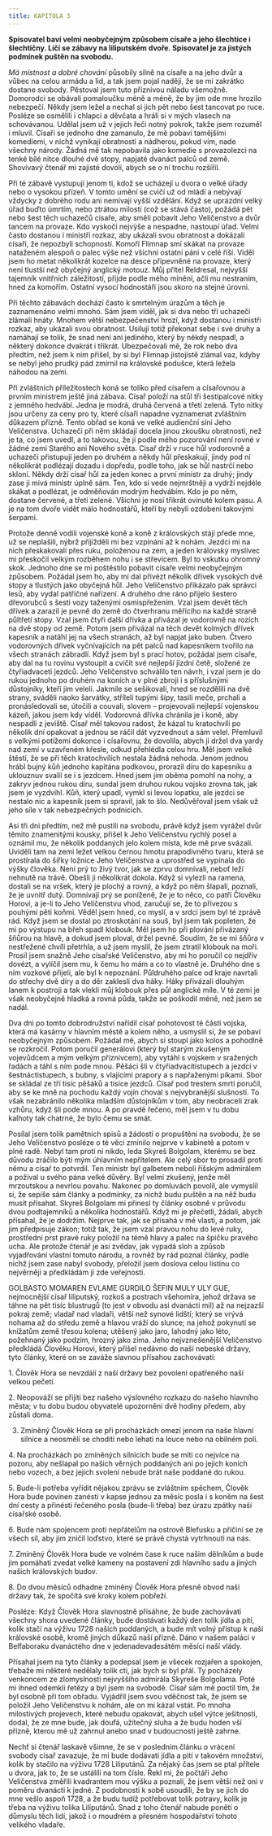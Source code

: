 ```yaml
---
title: KAPITOLA 3
---
```


**Spisovatel baví velmi neobyčejným způsobem císaře a jeho šlechtice i šlechtičny. Líčí se zábavy na liliputském dvoře. Spisovatel je za jistých podmínek puštěn na svobodu.**

_Má místnost a dobré chování_ působily silně na císaře a na jeho dvůr a vůbec na celou armádu a lid, a tak jsem pojal naději, že se mi zakrátko dostane svobody. Pěstoval jsem tuto příznivou náladu všemožně. Domorodci se obávali pomaloučku méně a méně, že by jim ode mne hrozilo nebezpečí. Někdy jsem ležel a nechal si jich pět nebo šest tancovat po ruce. Posléze se osmělili i chlapci a děvčata a hráli si v mých vlasech na schovávanou. Udělal jsem už v jejich řeči notný pokrok, takže jsem rozuměl i mluvil. Císaři se jednoho dne zamanulo, že mě pobaví tamějšími komediemi, v nichž vynikají obratností a nádherou, pokud vím, nade všechny národy. Žádná mě tak nepobavila jako komedie s provazolezci na tenké bílé nitce dlouhé dvě stopy, napjaté dvanáct palců od země. Shovívavý čtenář mi zajisté dovolí, abych se o ní trochu rozšířil.

Při té zábavě vystupují jenom ti, kdož se ucházejí u dvora o velké úřady nebo o vysokou přízeň. V tomto umění se cvičí už od mládí a nebývají vždycky z dobrého rodu ani nemívají vyšší vzdělání. Když se uprázdní velký úřad buďto úmrtím, nebo ztrátou milosti (což se stává často), požádá pět nebo šest těch uchazečů císaře, aby směli pobavit Jeho Veličenstvo a dvůr tancem na provaze. Kdo vyskočí nejvýše a nespadne, nastoupí úřad. Velmi často dostanou i ministři rozkaz, aby ukázali svou obratnost a dokázali císaři, že nepozbyli schopností. Komoří Flimnap smí skákat na provaze nataženém alespoň o palec výše než všichni ostatní páni v celé říši. Viděl jsem ho metat několikrát kozelce na desce připevněné na provaze, který není tlustší než obyčejný anglický motouz. Můj přítel Reldresal, nejvyšší tajemník vnitřních záležitostí, přijde podle mého mínění, ačli mu nestraním, hned za komořím. Ostatní vysocí hodnostáři jsou skoro na stejné úrovni.

Při těchto zábavách dochází často k smrtelným úrazům a těch je zaznamenáno velmi mnoho. Sám jsem viděl, jak si dva nebo tři uchazeči zlámali hnáty. Mnohem větší nebezpečenství hrozí, když dostanou i ministři rozkaz, aby ukázali svou obratnost. Usilují totiž překonat sebe i své druhy a namáhají se tolik, že snad není ani jediného, který by někdy nespadl, a některý dokonce dvakrát i třikrát. Ubezpečovali mě, že rok nebo dva předtím, než jsem k nim přišel, by si byl Flimnap jistojistě zlámal vaz, kdyby se nebyl jeho prudký pád zmírnil na královské podušce, která ležela náhodou na zemi.

Při zvláštních příležitostech koná se toliko před císařem a císařovnou a prvním ministrem ještě jiná zábava. Císař položí na stůl tři šestipalcové nitky z jemného hedvábí. Jedna je modrá, druhá červená a třetí zelená. Tyto nitky jsou určeny za ceny pro ty, které císaři napadne vyznamenat zvláštním důkazem přízně. Tento obřad se koná ve velké audienční síni Jeho Veličenstva. Uchazeči při něm skládají docela jinou zkoušku obratnosti, než je ta, co jsem uvedl, a to takovou, že jí podle mého pozorování není rovné v žádné zemi Starého ani Nového světa. Císař drží v ruce hůl vodorovně a uchazeči přistupují jeden po druhém a někdy hůl přeskakují, jindy pod ní několikrát podlézají dozadu i dopředu, podle toho, jak se hůl nastrčí nebo skloní. Někdy drží císař hůl za jeden konec a první ministr za druhý; jindy zase ji mívá ministr úplně sám. Ten, kdo si vede nejmrštněji a vydrží nejdéle skákat a podlézat, je odměňován modrým hedvábím. Kdo je po něm, dostane červené, a třetí zelené. Všichni je nosí třikrát ovinuté kolem pasu. A je na tom dvoře vidět málo hodnostářů, kteří by nebyli ozdobeni takovými šerpami.

Protože denně vodili vojenské koně a koně z královských stájí přede mne, už se neplašili, nýbrž přijížděli mi bez vzpínání až k nohám. Jezdci mi na nich přeskakovali přes ruku, položenou na zem, a jeden královský myslivec mi přeskočil velkým rozběhem nohu i se střevícem. Byl to vskutku ohromný skok. Jednoho dne se mi poštěstilo pobavit císaře velmi neobyčejným způsobem. Požádal jsem ho, aby mi dal přivézt několik dřívek vysokých dvě stopy a tlustých jako obyčejná hůl. Jeho Veličenstvo přikázalo pak správci lesů, aby vydal patřičné nařízení. A druhého dne ráno přijelo šestero dřevorubců s šesti vozy taženými osmispřežením. Vzal jsem devět těch dřívek a zarazil je pevně do země do čtverhranu měřícího na každé straně půltřetí stopy. Vzal jsem čtyři další dřívka a přivázal je vodorovně na rozích na dvě stopy od země. Potom jsem přivázal na těch devět kolmých dřívek kapesník a natáhl jej na všech stranách, až byl napjat jako buben. Čtvero vodorovných dřívek vyčnívajících na pět palců nad kapesníkem tvořilo na všech stranách zábradlí. Když jsem byl s prací hotov, požádal jsem císaře, aby dal na tu rovinu vystoupit a cvičit své nejlepší jízdní četě, složené ze čtyřiadvaceti jezdců. Jeho Veličenstvo schválilo ten návrh, i vzal jsem je do rukou jednoho po druhém na koních a v plné zbroji i s příslušnými důstojníky, kteří jim veleli. Jakmile se sešikovali, hned se rozdělili na dvě strany, sváděli naoko šarvátky, stříleli tupými šípy, tasili meče, prchali a pronásledovali se, útočili a couvali, slovem – projevovali nejlepší vojenskou kázeň, jakou jsem kdy viděl. Vodorovná dřívka chránila je i koně, aby nespadli z jeviště. Císař měl takovou radost, že kázal tu kratochvíli po několik dní opakovat a jednou se ráčil dát vyzvednout a sám velel. Přemluvil s velkými potížemi dokonce i císařovnu, že dovolila, abych ji držel dva yardy nad zemí v uzavřeném křesle, odkud přehlédla celou hru. Měl jsem velké štěstí, že se při těch kratochvílích nestala žádná nehoda. Jenom jednou hrábl bujný kůň jednoho kapitána podkovou, prorazil díru do kapesníku a uklouznuv svalil se i s jezdcem. Hned jsem jim oběma pomohl na nohy, a zakryv jednou rukou díru, sundal jsem druhou rukou vojsko zrovna tak, jak jsem je vyzdvihl. Kůň, který upadl, vymkl si levou lopatku, ale jezdci se nestalo nic a kapesník jsem si spravil, jak to šlo. Nedůvěřoval jsem však už jeho síle v tak nebezpečných podnicích.

Asi tři dni předtím, než mě pustili na svobodu, právě když jsem vyrážel dvůr těmito znamenitými kousky, přišel k Jeho Veličenstvu rychlý posel a oznámil mu, že několik poddaných jelo kolem místa, kde mě prve svázali. Uviděli tam na zemi ležet velkou černou hmotu prapodivného tvaru, která se prostírala do šířky ložnice Jeho Veličenstva a uprostřed se vypínala do výšky člověka. Není prý to živý tvor, jak se zprvu domnívali, neboť leží nehnutě na trávě. Obešli ji několikrát dokola. Když si vylezli na ramena, dostali se na vršek, který je plochý a rovný, a když po něm šlapali, poznali, že je uvnitř dutý. Domnívají prý se poníženě, že je to něco, co patří Člověku Horovi, a je-li to Jeho Veličenstvu vhod, zaručují se, že to přivezou s pouhými pěti koňmi. Věděl jsem hned, co myslí, a v srdci jsem byl té zprávě rád. Když jsem se dostal po ztroskotání na souš, byl jsem tak popleten, že mi po výstupu na břeh spadl klobouk. Měl jsem ho při plování přivázaný šňůrou na hlavě, a dokud jsem ploval, držel pevně. Soudím, že se mi šňůra v nestřežené chvíli přetrhla, a už jsem myslil, že jsem ztratil klobouk na moři. Prosil jsem snažně Jeho císařské Veličenstvo, aby mi ho poručil co nejdřív dovézt, a vylíčil jsem mu, k čemu ho mám a co to vlastně je. Druhého dne s ním vozkové přijeli, ale byl k nepoznání. Půldruhého palce od kraje navrtali do střechy dvě díry a do děr zaklesli dva háky. Háky přivázali dlouhým lanem k postroji a tak vlekli můj klobouk přes půl anglické míle. V té zemi je však neobyčejně hladká a rovná půda, takže se poškodil méně, než jsem se nadál.

Dva dni po tomto dobrodružství nařídil císař pohotovost té části vojska, která má kasárny v hlavním městě a kolem něho, a usmyslil si, že se pobaví neobyčejným způsobem. Požádal mě, abych si stoupl jako kolos a pohodlně se rozkročil. Potom poručil generálovi (který byl starým zkušeným vojevůdcem a mým velkým příznivcem), aby vytáhl s vojskem v sražených řadách a táhl s ním pode mnou. Pěšáci šli v čtyřiadvacítistupech a jezdci v šestnáctistupech, s bubny, s vlajícími prapory a s napřaženými píkami. Sbor se skládal ze tří tisíc pěšáků a tisíce jezdců. Císař pod trestem smrti poručil, aby se ke mně na pochodu každý vojín choval s nejvybranější slušností. To však nezabránilo několika mladším důstojníkům v tom, aby neobraceli zrak vzhůru, když šli pode mnou. A po pravdě řečeno, měl jsem v tu dobu kalhoty tak chatrné, že bylo čemu se smát.

Posílal jsem tolik pamětních spisů a žádostí o propuštění na svobodu, že se Jeho Veličenstvo posléze o té věci zmínilo nejprve v kabinetě a potom v plné radě. Nebyl tam proti ní nikdo, leda Skyreš Bolgolam, kterému se bez důvodu zráčilo býti mým úhlavním nepřítelem. Ale celý sbor to prosadil proti němu a císař to potvrdil. Ten ministr byl galbetem neboli říšským admirálem a požíval u svého pána velké důvěry. Byl velmi zkušený, jenže měl mrzoutskou a nevrlou povahu. Nakonec po domluvách povolil, ale vymyslil si, že sepíše sám články a podmínky, za nichž budu puštěn a na něž budu musit přísahat. Skyreš Bolgolam mi přinesl ty články osobně v průvodu dvou podtajemníků a několika hodnostářů. Když mi je přečetli, žádali, abych přísahal, že je dodržím. Nejprve tak, jak se přísahá v mé vlasti, a potom, jak jim předpisuje zákon; totiž tak, že jsem vzal pravou nohu do levé ruky, prostřední prst pravé ruky položil na témě hlavy a palec na špičku pravého ucha. Ale protože čtenář je asi zvědav, jak vypadá sloh a způsob vyjadřování vlastní tomuto národu, a rovněž by rád poznal články, podle nichž jsem zase nabyl svobody, přeložil jsem doslova celou listinu co nejvěrněji a předkládám ji zde veřejnosti.

GOLBASTO MOMAREN EVLAME GURDILO ŠEFIN MULY ULY GUE, nejmocnější císař liliputský, rozkoš a postrach všehomíra, jehož država se táhne na pět tisíc blustrugů (to jest v obvodu asi dvanácti mil) až na nejzazší pokraj země; vladař nad vladaři, větší než synové lidští; který se vrývá nohama až do středu země a hlavou vráží do slunce; na jehož pokynutí se knížatům země třesou kolena; utěšený jako jaro, lahodný jako léto, požehnaný jako podzim, hrozný jako zima. Jeho nejvznešenější Veličenstvo předkládá Člověku Horovi, který přišel nedávno do naší nebeské državy, tyto články, které on se zaváže slavnou přísahou zachovávati:

1\. Člověk Hora se nevzdálí z naší državy bez povolení opatřeného naší velkou pečetí.

2\. Neopováží se přijíti bez našeho výslovného rozkazu do našeho hlavního města; v tu dobu budou obyvatelé upozorněni dvě hodiny předem, aby zůstali doma.

3. Zmíněný Člověk Hora se při procházkách omezí jenom na naše hlavní silnice a neosmělí se choditi nebo lehati na louce nebo na obilném poli.

4\. Na procházkách po zmíněných silnicích bude se míti co nejvíce na pozoru, aby nešlapal po našich věrných poddaných ani po jejich koních nebo vozech, a bez jejich svolení nebude brát naše poddané do rukou.

5\. Bude-li potřeba vyřídit nějakou zprávu se zvláštním spěchem, Člověk Hora bude povinen zanésti v kapse jednou za měsíc posla i s koněm na šest dní cesty a přinésti řečeného posla (bude-li třeba) bez úrazu zpátky naší císařské osobě.

6\. Bude nám spojencem proti nepřátelům na ostrově Blefusku a přičiní se ze všech sil, aby jim zničil loďstvo, které se právě chystá vytrhnouti na nás.

7\. Zmíněný Člověk Hora bude ve volném čase k ruce našim dělníkům a bude jim pomáhati zvedat velké kameny na postavení zdi hlavního sadu a jiných našich královských budov.

8\. Do dvou měsíců odhadne zmíněný Člověk Hora přesně obvod naší državy tak, že spočítá své kroky kolem pobřeží.

Posléze: Když Člověk Hora slavnostně přisáhne, že bude zachovávati všechny shora uvedené články, bude dostávati každý den tolik jídla a pití, kolik stačí na výživu 1728 našich poddaných, a bude mít volný přístup k naší královské osobě, kromě jiných důkazů naší přízně. Dáno v našem paláci v Belfaboraku dvanáctého dne v jedenadevadesátém měsíci naší vlády.

Přísahal jsem na tyto články a podepsal jsem je všecek rozjařen a spokojen, třebaže mi některé nedělaly tolik cti, jak bych si byl přál. Ty pocházely venkoncem ze zlomyslnosti nejvyššího admirála Skyreše Bolgolama. Poté mi ihned odemkli řetězy a byl jsem na svobodě. Císař sám mě poctil tím, že byl osobně při tom obřadu. Vyjádřil jsem svou vděčnost tak, že jsem se položil Jeho Veličenstvu k nohám, ale on mi kázal vstát. Po mnoha milostivých projevech, které nebudu opakovat, abych ušel výtce ješitnosti, dodal, že ze mne bude, jak doufá, užitečný sluha a že budu hoden vší přízně, kterou mě už zahrnul anebo snad v budoucnosti ještě zahrne.

Nechť si čtenář laskavě všimne, že se v posledním článku o vrácení svobody císař zavazuje, že mi bude dodávati jídla a pití v takovém množství, kolik by stačilo na výživu 1728 Liliputánů. Za nějaký čas jsem se ptal přítele u dvora, jak to, že se ustálili na tom čísle. Řekl mi, že počtáři Jeho Veličenstva změřili kvadrantem mou výšku a poznali, že jsem větší než oni v poměru dvanácti k jedné. Z podobnosti k sobě usoudili, že by se jich do mne vešlo aspoň 1728, a že budu tudíž potřebovat tolik potravy, kolik je třeba na výživu tolika Liliputánů. Snad z toho čtenář nabude ponětí o důmyslu těch lidí, jakož i o moudrém a přesném hospodářství tohoto velikého vladaře.
